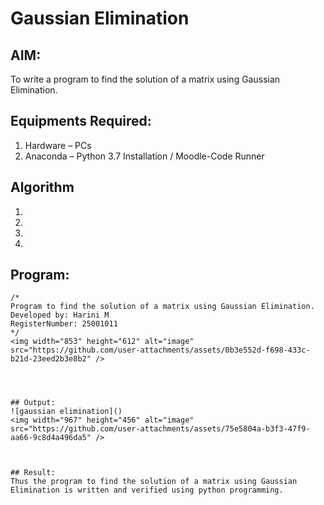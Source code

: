 # Gaussian Elimination

## AIM:
To write a program to find the solution of a matrix using Gaussian Elimination.

## Equipments Required:
1. Hardware – PCs
2. Anaconda – Python 3.7 Installation / Moodle-Code Runner

## Algorithm
1. 
2. 
3. 
4. 

## Program:
```
/*
Program to find the solution of a matrix using Gaussian Elimination.
Developed by: Harini M 
RegisterNumber: 25001011
*/
<img width="853" height="612" alt="image" src="https://github.com/user-attachments/assets/0b3e552d-f698-433c-b21d-23eed2b3e8b2" />




## Output:
![gaussian elimination]()
<img width="967" height="456" alt="image" src="https://github.com/user-attachments/assets/75e5804a-b3f3-47f9-aa66-9c8d4a496da5" />



## Result:
Thus the program to find the solution of a matrix using Gaussian Elimination is written and verified using python programming.

